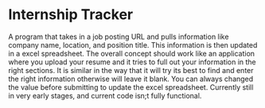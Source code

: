 # Internship Tracker

A program that takes in a job posting URL and pulls information like company name, location, and position title. This information is then updated in a excel spreadsheet. The overall concept should work like an application where you upload your resume and it tries to full out your information in the right sections. It is similar in the way that it will try its best to find and enter the right information otherwise will leave it blank. You can always changed the value before submitting to update the excel spreadsheet. Currently still in very early stages, and current code isn;t fully functional.
